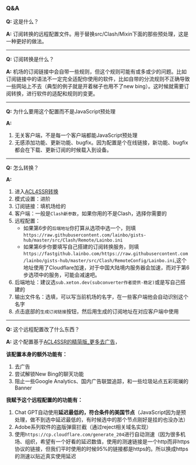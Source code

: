 ### Q&A
**Q:** 这是什么？

**A:** 订阅转换的远程配置文件。用于替换src/Clash/Mixin下面的那些预处理，这是一种更好的做法。

---
**Q:** 订阅转换是什么？

**A:** 机场的订阅链接中会自带一些规则，但这个规则可能有或多或少的问题。比如订阅链接中的语法不一定完全适配你使用的软件，比如自带的分流规则不正确导致一些网站上不去（典型的例子就是开着梯子也用不了new bing）。这时候就需要订阅转换，进行软件的适配和规则的变更。

---

**Q:** 为什么要用这个配置而不是JavaScript预处理

**A:** 

1. 无关客户端，不是每一个客户端都能JavaScript预处理
2. 无感添加功能、更新功能、bugfix。因为配置是个在线链接，新功能、bugfix都会在下载、更新订阅的时候载入到设备。

---

**Q:** 怎么转换？

**A:** 
1. 进入[ACL4SSR转换](https://acl4ssr-sub.github.io/)
2. 模式设置：进阶
3. 订阅链接：填机场给的
4. 客户端：一般是`Clash新参数`，如果你用的不是Clash，选择你需要的
5. 远程配置：
   - 如果第6步的`后端地址`你打算从选项中选一个，则填`https://raw.githubusercontent.com/lainbo/gists-hub/master/src/Clash/Remote/Lainbo.ini`
   - 如果第6步你要填写自己搭建的订阅转换服务，则填`https://fastgithub.lainbo.com/https://raw.githubusercontent.com/lainbo/gists-hub/master/src/Clash/RemoteConfig/Lainbo.ini`,这个地址使用了Cloudflare加速，对于中国大陆境内服务器会加速，而对于第6步选项中的服务，可能会减速吧。
6. 后端地址：建议选`sub.xeton.dev(subconverter作者提供-稳定)`或是写自己搭建的
7. 输出文件名：选填，可以写当前机场的名字，在一些客户端他会自动识别这个名字
8. 点击底部的`生成订阅链接`按钮，然后用生成的订阅地址在对应客户端中使用

---

**Q:** 这个远程配置改了什么东西？

**A:** 这个配置基于[ACL4SSR的精简版_更多去广告](https://github.com/ACL4SSR/ACL4SSR/blob/master/Clash/config/ACL4SSR_Online_Mini_AdblockPlus.ini)，

**该配置本身的额外功能有：**
1. 去广告
2. 尝试解锁New Bing的聊天功能
3. 阻止一些Google Analytics、国内广告联盟追踪，和一些垃圾站点五彩斑斓的Banner

**我赋予这个远程配置的的功能有：**
1. Chat GPT自动使用**延迟最低的，符合条件的美国节点**（JavaScript因为是预处理，做不到选中延迟最低的，有时候选中的那个节点刚好是挂的也没办法）
2. Adobe系列软件的盗版弹窗拦截（通过reject相关域名实现）
3. 使用`https://cp.cloudflare.com/generate_204`进行自动测速（因为很多机场、组织，希望有一个好看的延迟数值，使用的测速链接是一个http而非https协议的链接，但我们平时使用的时候95%的链接都是https的。所以换成https的测速以贴近真实使用延迟

